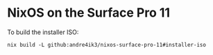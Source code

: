 NixOS on the Surface Pro 11
===========================

To build the installer ISO:

```
nix build -L github:andre4ik3/nixos-surface-pro-11#installer-iso
```
